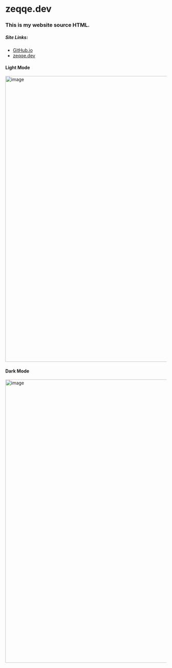 # zeqqe.dev
### This is my website source HTML.


##### Site Links:
- [GitHub.io](https://zeqqqe.github.io/zeqqe.github.io/)
- [zeqqe.dev](https://zeqqe.dev)


#### Light Mode
<img width="1919" height="890" alt="image" src="https://github.com/user-attachments/assets/cbe8393c-e263-4c0f-8453-426f2bd2d7bb" />


#### Dark Mode


<img width="1917" height="882" alt="image" src="https://github.com/user-attachments/assets/d889e07a-34fc-47e6-8e1e-8f2e87f53218" />
